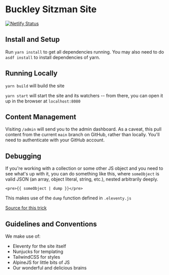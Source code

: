 # Buckley Sitzman Site

[![Netlify Status](https://api.netlify.com/api/v1/badges/73ecf749-2877-4199-8f15-ab6d162ce1db/deploy-status)](https://app.netlify.com/sites/thirsty-bassi-038c1d/deploys)

## Install and Setup

Run `yarn install` to get all dependencies running. You may also need to do
`asdf install` to install dependencies of yarn.

## Running Locally

`yarn build` will build the site

`yarn start` will start the site and its watchers -- from there, you can open it
up in the browser at `localhost:8080`

## Content Management

Visiting `/admin` will send you to the admin dashboard. As a caveat, this pull
content from the current `main` branch on GitHub, rather than locally. You'll
need to authenticate with your GitHub account.

## Debugging

If you're working with a collection or some other JS object and you need to see
what's up with it, you can do something like this, where `someObject` is valid
JSON (an array, object literal, string, etc.), nested arbitrarily deeply.

```njk
<pre>{{ someObject | dump }}</pre>
```

This makes use of the `dump` function defined in `.eleventy.js`

[Source for this trick](https://justbea.dev/notes/nunjucks-dump/)

## Guidelines and Conventions

We make use of:

+ Eleventy for the site itself
+ Nunjucks for templating
+ TailwindCSS for styles
+ AlpineJS for little bits of JS
+ Our wonderful and delicious brains

